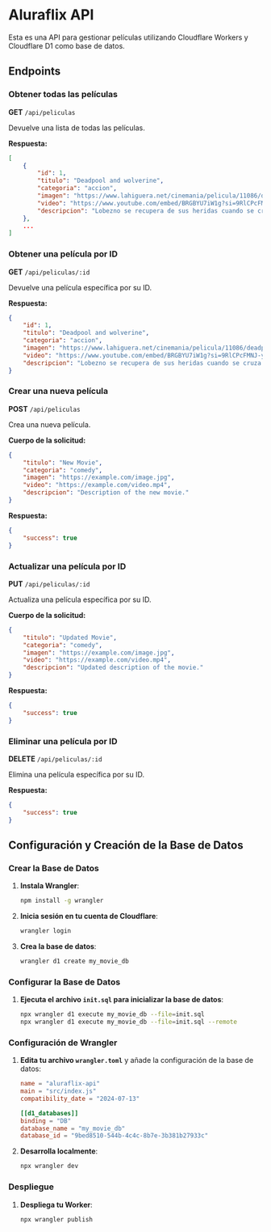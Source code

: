# Aluraflix API

Esta es una API para gestionar películas utilizando Cloudflare Workers y Cloudflare D1 como base de datos. 

## Endpoints

### Obtener todas las películas

**GET** `/api/peliculas`

Devuelve una lista de todas las películas.

**Respuesta:**
```json
[
    {
        "id": 1,
        "titulo": "Deadpool and wolverine",
        "categoria": "accion",
        "imagen": "https://www.lahiguera.net/cinemania/pelicula/11086/deadpool_y_lobezno-cartel-11876.jpg",
        "video": "https://www.youtube.com/embed/BRGBYU7iW1g?si=9RlCPcFMNJ-yldIE",
        "descripcion": "Lobezno se recupera de sus heridas cuando se cruza con el bocazas, Deadpool, que ha viajado en el tiempo para curarlo con la esperanza de hacerse amigos y formar un equipo para acabar con un enemigo común."
    },
    ...
]
```

### Obtener una película por ID

**GET** `/api/peliculas/:id`

Devuelve una película específica por su ID.

**Respuesta:**
```json
{
    "id": 1,
    "titulo": "Deadpool and wolverine",
    "categoria": "accion",
    "imagen": "https://www.lahiguera.net/cinemania/pelicula/11086/deadpool_y_lobezno-cartel-11876.jpg",
    "video": "https://www.youtube.com/embed/BRGBYU7iW1g?si=9RlCPcFMNJ-yldIE",
    "descripcion": "Lobezno se recupera de sus heridas cuando se cruza con el bocazas, Deadpool, que ha viajado en el tiempo para curarlo con la esperanza de hacerse amigos y formar un equipo para acabar con un enemigo común."
}
```

### Crear una nueva película

**POST** `/api/peliculas`

Crea una nueva película.

**Cuerpo de la solicitud:**
```json
{
    "titulo": "New Movie",
    "categoria": "comedy",
    "imagen": "https://example.com/image.jpg",
    "video": "https://example.com/video.mp4",
    "descripcion": "Description of the new movie."
}
```

**Respuesta:**
```json
{
    "success": true
}
```

### Actualizar una película por ID

**PUT** `/api/peliculas/:id`

Actualiza una película específica por su ID.

**Cuerpo de la solicitud:**
```json
{
    "titulo": "Updated Movie",
    "categoria": "comedy",
    "imagen": "https://example.com/image.jpg",
    "video": "https://example.com/video.mp4",
    "descripcion": "Updated description of the movie."
}
```

**Respuesta:**
```json
{
    "success": true
}
```

### Eliminar una película por ID

**DELETE** `/api/peliculas/:id`

Elimina una película específica por su ID.

**Respuesta:**
```json
{
    "success": true
}
```

## Configuración y Creación de la Base de Datos

### Crear la Base de Datos

1. **Instala Wrangler**:
    ```bash
    npm install -g wrangler
    ```

2. **Inicia sesión en tu cuenta de Cloudflare**:
    ```bash
    wrangler login
    ```

3. **Crea la base de datos**:
    ```bash
    wrangler d1 create my_movie_db
    ```

### Configurar la Base de Datos
1. **Ejecuta el archivo `init.sql` para inicializar la base de datos**:
    ```bash
    npx wrangler d1 execute my_movie_db --file=init.sql
    npx wrangler d1 execute my_movie_db --file=init.sql --remote
    ```

### Configuración de Wrangler

1. **Edita tu archivo `wrangler.toml`** y añade la configuración de la base de datos:

    ```toml
    name = "aluraflix-api"
    main = "src/index.js"
    compatibility_date = "2024-07-13"

    [[d1_databases]]
    binding = "DB"
    database_name = "my_movie_db"
    database_id = "9bed8510-544b-4c4c-8b7e-3b381b27933c"
    ```

2. **Desarrolla localmente**:
    ```bash
    npx wrangler dev
    ```

### Despliegue

1. **Despliega tu Worker**:
    ```bash
    npx wrangler publish
    ```

